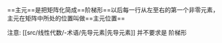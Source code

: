 
==主元==是把矩阵化简成==阶梯形==以后每一行从左至右的第一个非零元素，主元在矩阵中所处的位置叫做==主元位置==

注意: [[src/线性代数/-术语/先导元素|先导元素]] 并不要求是 阶梯形
